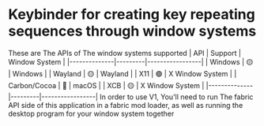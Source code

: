 # Keybinder for creating key repeating sequences through window systems
These are The APIs of The window systems supported
| API          | Support | Window System   |
|--------------|---------|-----------------|
| Windows      | 🟡       | Windows         |
| Wayland      | 🟡       | Wayland         |
| X11          | 🟢       | X Window System |
| Carbon/Cocoa | 🔴       | macOS           |
| XCB          | 🟡       | X Window System |
|--------------|---------|-----------------|
In order to use V1, You'll need to run The fabric API side of this application in a fabric mod loader, as well as running the desktop program for your window system together